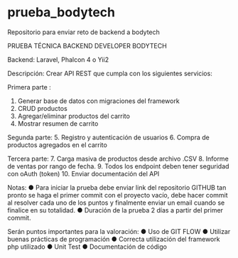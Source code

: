 # prueba_bodytech
Repositorio para enviar reto de backend a bodytech

PRUEBA TÉCNICA BACKEND DEVELOPER BODYTECH


Backend: Laravel, Phalcon 4 o Yii2


Descripción: Crear API REST que cumpla con los siguientes servicios:

Primera parte :
1. Generar base de datos con migraciones del framework
2. CRUD productos
3. Agregar/eliminar productos del carrito
4. Mostrar resumen de carrito


Segunda parte:
5. Registro y autenticación de usuarios
6. Compra de productos agregados en el carrito


Tercera parte:
7. Carga masiva de productos desde archivo .CSV
8. Informe de ventas por rango de fecha.
9. Todos los endpoint deben tener seguridad con oAuth (token)
10. Enviar documentación del API


Notas:
● Para iniciar la prueba debe enviar link del repositorio GITHUB tan pronto se haga el
primer commit con el proyecto vacío, debe hacer commit al resolver cada uno de los
puntos y finalmente enviar un email cuando se finalice en su totalidad.
● Duración de la prueba 2 días a partir del primer commit.




Serán puntos importantes para la valoración:
● Uso de GIT FLOW
● Utilizar buenas prácticas de programación
● Correcta utilización del framework php utilizado
● Unit Test
● Documentación de código
